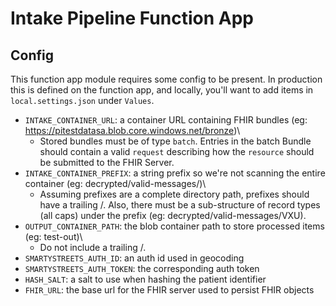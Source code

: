 # Intake Pipeline Function App

## Config

This function app module requires some config to be present. In production this is defined on the function app, and locally, you'll want to add
items in `local.settings.json` under `Values`.

* `INTAKE_CONTAINER_URL`: a container URL containing FHIR bundles (eg: https://pitestdatasa.blob.core.windows.net/bronze)\
    * Stored bundles must be of type `batch`.  Entries in the batch Bundle should contain a valid `request` describing how the `resource` should be submitted to the FHIR Server.
* `INTAKE_CONTAINER_PREFIX`: a string prefix so we're not scanning the entire container (eg: decrypted/valid-messages/)\
    * Assuming prefixes are a complete directory path, prefixes should have a trailing /.  Also, there must be a sub-structure of record types (all caps) under the prefix (eg: decrypted/valid-messages/VXU).
* `OUTPUT_CONTAINER_PATH`: the blob container path to store processed items (eg: test-out)\
    * Do not include a trailing /.
* `SMARTYSTREETS_AUTH_ID`: an auth id used in geocoding
* `SMARTYSTREETS_AUTH_TOKEN`: the corresponding auth token
* `HASH_SALT`: a salt to use when hashing the patient identifier
* `FHIR_URL`: the base url for the FHIR server used to persist FHIR objects
